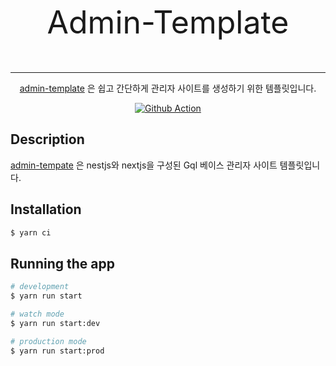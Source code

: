 <p align="center" style="font-size: 50px; text-decoration: none;">
  Admin-Template
</p>

<hr />

<p align="center">
    <a href="https://github.com/clianor/admin-template" target="_blank">admin-template</a>
    은 쉽고 간단하게 관리자 사이트를 생성하기 위한 템플릿입니다.
</p>
<p align="center">
    <a href="https://github.com/clianor/admin-template/actions/workflows/gh-ci.yml" target="_blank"><img src="https://github.com/clianor/admin-template/actions/workflows/gh-ci.yml/badge.svg" alt="Github Action" /></a>
</p>

## Description

[admin-tempate](https://github.com/clianor/admin-template) 은 nestjs와 nextjs을 구성된 Gql 베이스 관리자 사이트 템플릿입니다.

## Installation

```bash
$ yarn ci
```

## Running the app

```bash
# development
$ yarn run start

# watch mode
$ yarn run start:dev

# production mode
$ yarn run start:prod
```